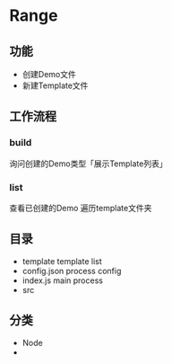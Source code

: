 # Range
## 功能
- 创建Demo文件
- 新建Template文件
## 工作流程
### build
询问创建的Demo类型「展示Template列表」
### list
查看已创建的Demo
遍历template文件夹
## 目录
- template
template list
- config.json
process config
- index.js
main process
- src

## 分类
- Node
- 